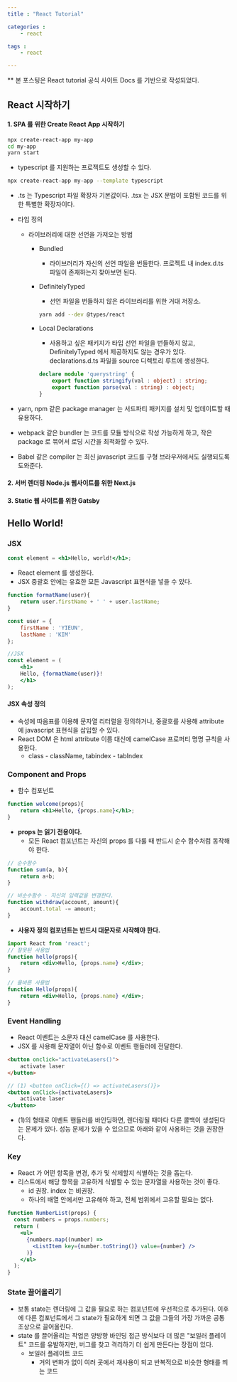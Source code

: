 ```yaml
---
title : "React Tutorial"

categories :
    - react

tags :
    - react

---
```


  ** 본 포스팅은 React tutorial 공식 사이트 Docs 를 기반으로 작성되었다.
## React 시작하기

#### 1. SPA 를 위한 Create React App 시작하기

```bash
npx create-react-app my-app
cd my-app
yarn start
```

- typescript 를 지원하는 프로젝트도 생성할 수 있다.

```bash
npx create-react-app my-app --template typescript
```
- .ts 는 Typescript 파일 확장자 기본값이다.
.tsx 는 JSX 문법이 포함된 코드를 위한 특별한 확장자이다.
- 타입 정의
  -  라이브러리에 대한 선언을 가져오는 방법
     -  Bundled 
        -  라이브러리가 자신의 선언 파일을 번들한다. 프로젝트 내 index.d.ts 파일이 존재하는지 찾아보면 된다.
     -  DefinitelyTyped
        -  선언 파일을 번들하지 않은 라이브러리를 위한 거대 저장소.
        
        ```bash
        yarn add --dev @types/react
        ```

     -  Local Declarations
         - 사용하고 싶은 패키지가 타입 선언 파일을 번들하지 않고, DefinitelyTyped 에서 제공하지도 않는 경우가 있다. declarations.d.ts 파일을 source 디렉토리 루트에 생성한다.

        ```typescript
        declare module 'querystring' {
            export function stringify(val : object) : string;
            export function parse(val : string) : object;
        }
        ```

 - yarn, npm 같은 package manager 는 서드파티 패키지를 설치 및 업데이트할 때 유용하다.
 - webpack 같은 bundler 는 코드를 모듈 방식으로 작성 가능하게 하고, 작은 package 로 묶어서 로딩 시간을 최적화할 수 있다.
 - Babel 같은 compiler 는 최신 javascript 코드를 구형 브라우저에서도 실행되도록 도와준다.

#### 2. 서버 렌더링 Node.js 웹사이트를 위한 Next.js 
#### 3. Static 웹 사이트를 위한 Gatsby
 
## Hello World!

### JSX

```jsx
const element = <h1>Hello, world!</h1>;
```

- React element 를 생성한다. 
- JSX 중괄호 안에는 유효한 모든 Javascript 표현식을 넣을 수 있다. 

```jsx
function formatName(user){
    return user.firstName + ' ' + user.lastName;
}

const user = {
    firstName : 'YIEUN',
    lastName : 'KIM'
};

//JSX
const element = (
    <h1>
    Hello, {formatName(user)}!
    </h1>
);

```

#### JSX 속성 정의
- 속성에 따옴표를 이용해 문자열 리터럴을 정의하거나, 중괄호를 사용해 attribute 에 javascript 표현식을 삽입할 수 있다.
- React DOM 은 html attribute 이름 대신에 camelCase 프로퍼티 명명 규칙을 사용한다.
  - class - className, tabindex - tabIndex

### Component and Props
- 함수 컴포넌트

```jsx
function welcome(props){
    return <h1>Hello, {props.name}</h1>;
}
```

- **props 는 읽기 전용이다.**
  - 모든 React 컴포넌트는 자신의 props 를 다룰 때 반드시 순수 함수처럼 동작해야 한다.

```jsx
// 순수함수
function sum(a, b){
    return a+b;
}

// 비순수함수 - 자신의 입력값을 변경한다.
function withdraw(account, amount){
    account.total -= amount;
}
```

- **사용자 정의 컴포넌트는 반드시 대문자로 시작해야 한다.**

```jsx
import React from 'react';
// 잘못된 사용법
function hello(props){
    return <div>Hello, {props.name} </div>;
}

// 올바른 사용법
function Hello(props){
    return <div>Hello, {props.name} </div>;
}
```

### Event Handling
- React 이벤트는 소문자 대신 camelCase 를 사용한다.
- JSX 를 사용해 문자열이 아닌 함수로 이벤트 핸들러에 전달한다.

```html
<button onclick="activateLasers()">
    activate laser
</button>
```

```jsx
// (1) <button onClick={() => activateLasers()}> 
<button onClick={activateLasers}>
    activate laser
</button>
```
- (1)의 형태로 이벤트 핸들러를 바인딩하면, 렌더링될 때마다 다른 콜백이 생성된다는 문제가 있다. 성능 문제가 있을 수 있으므로 아래와 같이 사용하는 것을 권장한다.


### Key
- React 가 어떤 항목을 변경, 추가 및 삭제할지 식별하는 것을 돕는다.
- 리스트에서 해당 항목을 고유하게 식별할 수 있는 문자열을 사용하는 것이 좋다.
  - id 권장. index 는 비권장.
  - 하나의 배열 안에서만 고유해야 하고, 전체 범위에서 고유할 필요는 없다.

```jsx
function NumberList(props) {
  const numbers = props.numbers;
  return (
    <ul>
      {numbers.map((number) =>
        <ListItem key={number.toString()} value={number} />
      )}
    </ul>
  );
}
```

### State 끌어올리기
- 보통 state는 렌더링에 그 값을 필요로 하는 컴포넌트에 우선적으로 추가된다. 이후에 다른 컴포넌트에서 그 state가 필요하게 되면 그 값을 그들의 가장 가까운 공통 조상으로 끌어올린다.
- state 를 끌어올리는 작업은 양방향 바인딩 접근 방식보다 더 많은 "보일러 플레이트" 코드를 유발하지만, 버그를 찾고 격리하기 더 쉽게 만든다는 장점이 있다.
  - 보일러 플레이트 코드
    - 거의 변화가 없이 여러 곳에서 재사용이 되고 반복적으로 비슷한 형태를 띄는 코드
